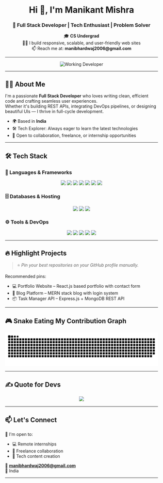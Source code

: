 <h1 align="center">Hi 👋, I'm Manikant Mishra</h1>
<h3 align="center">🚀 Full Stack Developer | Tech Enthusiast | Problem Solver</h3>

<p align="center">
  🎓 <strong> CS Undergrad </strong><br/>
  👨‍💻 I build responsive, scalable, and user-friendly web sites<br/>
  📫 Reach me at: <strong>manibhardwaj2006@gmail.com</strong><br/>
</p>

---

<div align="center">
  <img src="https://raw.githubusercontent.com/abhisheknaiidu/abhisheknaiidu/master/code.gif" alt="Working Developer" width="600"/>
</div>

---

## 🧑‍💻 About Me

I'm a passionate **Full Stack Developer** who loves writing clean, efficient code and crafting seamless user experiences.  
Whether it's building REST APIs, integrating DevOps pipelines, or designing beautiful UIs — I thrive in full-cycle development.

- 🌍 Based in **India**
- 🛠️ Tech Explorer: Always eager to learn the latest technologies
- 🤝 Open to collaboration, freelance, or internship opportunities

---

## 🛠️ Tech Stack

### 🧩 Languages & Frameworks
<p align="center">
  <img src="https://img.shields.io/badge/HTML5-E34F26?style=flat&logo=html5&logoColor=white"/>
  <img src="https://img.shields.io/badge/CSS3-1572B6?style=flat&logo=css3&logoColor=white"/>
  <img src="https://img.shields.io/badge/JavaScript-F7DF1E?style=flat&logo=javascript&logoColor=black"/>
  <img src="https://img.shields.io/badge/React-61DAFB?style=flat&logo=react&logoColor=black"/>
  <img src="https://img.shields.io/badge/Node.js-339933?style=flat&logo=node.js&logoColor=white"/>
  <img src="https://img.shields.io/badge/Express.js-404D59?style=flat&logo=express&logoColor=white"/>
  <img src="https://img.shields.io/badge/Python-3776AB?style=flat&logo=python&logoColor=white"/>
</p>

### 🗄️ Databases & Hosting
<p align="center">
  <img src="https://img.shields.io/badge/MongoDB-47A248?style=flat&logo=mongodb&logoColor=white"/>
  <img src="https://img.shields.io/badge/MySQL-00758F?style=flat&logo=mysql&logoColor=white"/>
  <img src="https://img.shields.io/badge/Firebase-FFCA28?style=flat&logo=firebase&logoColor=black"/>
</p>

### ⚙️ Tools & DevOps
<p align="center">
  <img src="https://img.shields.io/badge/Git-F05032?style=flat&logo=git&logoColor=white"/>
  <img src="https://img.shields.io/badge/GitHub-181717?style=flat&logo=github&logoColor=white"/>
  <img src="https://img.shields.io/badge/Docker-2496ED?style=flat&logo=docker&logoColor=white"/>
  <img src="https://img.shields.io/badge/Postman-FF6C37?style=flat&logo=postman&logoColor=white"/>
  <img src="https://img.shields.io/badge/VS%20Code-007ACC?style=flat&logo=visual-studio-code&logoColor=white"/>
</p>

---


## 🔥 Highlight Projects

> ⭐ _Pin your best repositories on your GitHub profile manually._

Recommended pins:
- 💻 Portfolio Website – React.js based portfolio with contact form
- 📝 Blog Platform – MERN stack blog with login system
- 📦 Task Manager API – Express.js + MongoDB REST API

---

## 🎮 Snake Eating My Contribution Graph

<!-- Snake Game Repo View -->
<div align="center">
  <img src="https://raw.githubusercontent.com/Platane/snk/output/github-contribution-grid-snake.svg" alt="Snake animation" />
</div>

---

## ✍️ Quote for Devs

<p align="center">
  <img src="https://quotes-github-readme.vercel.app/api?type=horizontal&theme=radical" />
</p>

---

## 📫 Let's Connect

💼 I'm open to:
- 💻 Remote internships
- 🤝 Freelance collaboration
- 🚀 Tech content creation

📧 **manibhardwaj2006@gmail.com**  
📍 India

---

<!-- Crafted with ❤️ by Manikant Mishra |
